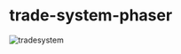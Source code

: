 # trade-system-phaser



![tradesystem](https://github.com/awweather/trade-system-phaser/assets/19537970/d4f9334d-55e4-4175-9766-831c3061732b)
